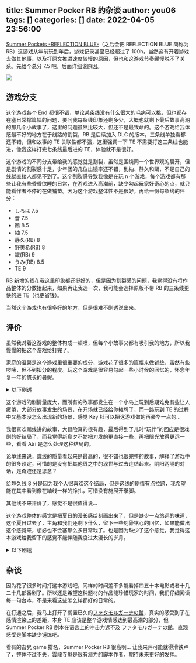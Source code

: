 title: Summer Pocker RB 的杂谈
author: you06
tags: []
categories: []
date: 2022-04-05 23:56:00
---
[Summer Pockets -REFLECTION BLUE-](https://bangumi.tv/subject/295957)（之后会把 REFLECTION BLUE 简称为 RB）这游戏从年前玩到年后，游戏记录甚至已经超过了 100h，当然这有开着游戏去做其他事、以及打原文推进速度较慢的原因，但也和这游戏节奏缓慢脱不了关系。先给个总分 7.5 吧，后面详细说原因。

![](./sprb-clear.jpg)

## 游戏分支

这个游戏各个 End 都很不错，单论某条线没有什么很大的毛病可以挑，但也都存在塞日常撑篇幅的问题，要问我每条线印象还剩多少，大概也就剩下最后故事高潮的那几个小故事了，这里的问题虽然比较大，但还不是最致命的。这个游戏给我体感最不好的地方在于线路的割裂，RB 是后续加入 DLC 的版本，三条线单独看都还不错，但和故事的 TE 关联性都不强，这里强调一下 TE 不需要打这三条线也能进，像我这样打完七条线最后进的 TE，体验就不是很好。

这个游戏的不同分支带给我的感觉就是割裂，虽然是围绕同一个世界观的展开，但是剧情的割裂感十足，少年团的几位出镜率还不错，到紬、静久和鷗，不是自己的线就直接人都见不到了。这个割裂感导致我像是在玩 n 个游戏，每个游戏都有那些让我有些昏昏欲睡的日常，在游戏进入高潮前，缺少勾起玩家好奇心的点，就只能看作者不停的在做铺垫。因为这个游戏整体性不是很好，再给一份每条线的评分：

* しろは 7.5
* 蒼 7.5
* 鷗 8.5
* 紬 7.5
* 静久(RB) 8
* 野美希(RB) 8
* 識(RB) 9
* うみ(RB) 8.5
* TE 9

RB 新增的线在我这里印象都还挺好的，但是因为割裂感的问题，我觉得没有将作品整体的分数抬起来，如果再让我选一次，我可能会选择原版不带 RB 的三条线更快的进 TE（也更省钱）。

当然这个游戏也有很多好的地方，但是很难不剧透说出来。

## 评价

虽然我对着这游戏的整体构成一顿喷，但每个小故事又都有吸引我的地方，所以我慢慢的把这个游戏给打完了。

家庭的温馨是这个游戏里很重要的成分，游戏花了很多的篇幅来做铺垫，虽然有些啰嗦，但不到扣分的程度。玩这个游戏是很容易勾起一些小时候的回忆的，怀念年复一年的悠长的暑假。

<details>
<summary>以下剧透</summary>

在野美希、うみ和 TE 三条线里家庭是三种气氛，野美希最后接受现实、接受大家的关怀；うみ被破防后治愈；TE 里过家家过成一家人

</details>

这个游戏的剧情量庞大，而所有的故事都发生在一个小岛上玩到后期难免有些让人疲倦，大部分故事发生的场景，在开场就已经给你摊牌了，而一路玩到 TE 的过程中又基本没怎么出现新的场景，感觉 Key 社可以把这游戏做的再豪华一点的...

我很喜欢鷗线讲的故事，大冒险真的很有趣，最后得到了儿时“玩伴”的回应是很戏剧的好结局了，而我觉得新島夕不妨把刀发的更直接一些，再把眼光放得更远一些，看看 Atri 是怎么处理这种结局的。

论单线来说，識线的质量看起来是最高的，很不错也很完整的故事，解释了游戏中的很多设定，可惜的是没有把其他线之中的现世与过去连结起来。阴阳两隔的对话，是奇迹还是思念？

给静久线 8 分是因为我个人很喜欢这个结局，但是这线的剧情有点拉跨，我希望能在其中看到像在紬线一样的挣扎，可惜没有施展开拳脚。

其他线不来评价了，感觉不是很值得说...

这个游戏整体的感觉是把夏日的漫长感给刻画出来了，但是缺少一点悠远的味道，这个夏日过去了，主角和我们还剩下什么，留下一些刻骨铭心的回忆，如果能做出这个感觉来，想必也不会塞那么多日常戏了。也是因为缺少了这个感觉，我觉得这本游戏给我留下的感觉不能伴随我度过太漫长的岁月。

<details>
<summary>以下剧透</summary>

感觉这个游戏在扯出 TE 的设定以后自己没有控制住剧情，因为新元素过多，方向盘握不住了，只好一脚刹车，刹住感情高潮了。这里面有太多没来得及解释的东西，比如鳴瀬しろは的母亲和鏡子的故事，鳴瀬しろは和主角再一次相遇的故事等。我在 TE 中所期待的是酣畅淋漓的情感宣泄，可是这一脚刹车让感情收住了，把前面几十个小时所铺垫的感情给收住了，可惜可惜。

</details>


## 杂谈

因为花了很多时间打这本游戏吧，同样的时间差不多能看掉四五十本电影或者十几二十几部番剧了。所以还是希望这种题材的作品能珍惜玩家的时间，我们仔细阅读每一句台本，不是来看这些怎么样都好的日常的。

在打通之后，我马上打开了搁置已久的[ファタモルガーナの館](https://bangumi.tv/subject/205373)，真实的感受到了在感情渲染上的差距，本身 TE 应该是整个游戏情感达到最高潮的部分，但 Summer Pocker RB 剧本在语言上的冲击力远不及 ファタモルガーナの館，直观感受是脚本缺少锤炼吧。

看有的旮旯 game 排名，Summer Pocker RB 很高啊... 让我来评可能就得滑铁卢了，整体不过不失，雲龍寺魁是很有潜力的脚本作者，期待未来更好的发挥。
